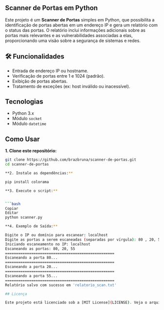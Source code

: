 ## Scanner de Portas em Python

Este projeto é um **Scanner de Portas** simples em Python, que possibilita a identificação de portas abertas em um endereço IP e gera um relatório com o status das portas. O relatório inclui informações adicionais sobre as portas mais relevantes e as vulnerabilidades associadas a elas, proporcionando uma visão sobre a segurança de sistemas e redes.

## 🛠 Funcionalidades

- Entrada de endereço IP ou hostname.
- Verificação de portas entre 1 e 1024 (padrão).
- Exibição de portas abertas.
- Tratamento de exceções (ex: host inválido ou inacessível).

##  Tecnologias

- Python 3.x
- Módulo `socket`
- Módulo `datetime`

## Como Usar

**1. Clone este repositório:**

```bash
git clone https://github.com/brazbruna/scanner-de-portas.git
cd scanner-de-portas

**2. Instale as dependências:**

pip install colorama

**3. Execute o script:**


```bash
Copiar
Editar
python scanner.py 

**4. Exemplo de Saída:**

Digite o IP ou domínio para escanear: localhost
Digite as portas a serem escaneadas (separadas por vírgula): 80 , 20, 55
Iniciando escaneamento no IP: localhost
Escaneando as portas: 80, 20, 55
==================================================
Escaneando a porta 80...
==================================================
Escaneando a porta 20...
==================================================
Escaneando a porta 55...
==================================================
Relatório salvo com sucesso em 'relatorio_scan.txt'

## Licença

Este projeto está licenciado sob a [MIT License](LICENSE). Veja o arquivo `LICENSE` para mais detalhes.
